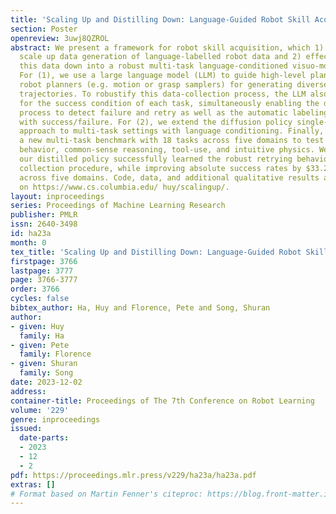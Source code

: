 ```yaml
---
title: 'Scaling Up and Distilling Down: Language-Guided Robot Skill Acquisition'
section: Poster
openreview: 3uwj8QZROL
abstract: We present a framework for robot skill acquisition, which 1) efficiently
  scale up data generation of language-labelled robot data and 2) effectively distills
  this data down into a robust multi-task language-conditioned visuo-motor policy.
  For (1), we use a large language model (LLM) to guide high-level planning, and sampling-based
  robot planners (e.g. motion or grasp samplers) for generating diverse and rich manipulation
  trajectories. To robustify this data-collection process, the LLM also infers a code-snippet
  for the success condition of each task, simultaneously enabling the data-collection
  process to detect failure and retry as well as the automatic labeling of trajectories
  with success/failure. For (2), we extend the diffusion policy single-task behavior-cloning
  approach to multi-task settings with language conditioning. Finally, we propose
  a new multi-task benchmark with 18 tasks across five domains to test long-horizon
  behavior, common-sense reasoning, tool-use, and intuitive physics. We find that
  our distilled policy successfully learned the robust retrying behavior in its data
  collection procedure, while improving absolute success rates by $33.2%$ on average
  across five domains. Code, data, and additional qualitative results are available
  on https://www.cs.columbia.edu/ huy/scalingup/.
layout: inproceedings
series: Proceedings of Machine Learning Research
publisher: PMLR
issn: 2640-3498
id: ha23a
month: 0
tex_title: 'Scaling Up and Distilling Down: Language-Guided Robot Skill Acquisition'
firstpage: 3766
lastpage: 3777
page: 3766-3777
order: 3766
cycles: false
bibtex_author: Ha, Huy and Florence, Pete and Song, Shuran
author:
- given: Huy
  family: Ha
- given: Pete
  family: Florence
- given: Shuran
  family: Song
date: 2023-12-02
address:
container-title: Proceedings of The 7th Conference on Robot Learning
volume: '229'
genre: inproceedings
issued:
  date-parts:
  - 2023
  - 12
  - 2
pdf: https://proceedings.mlr.press/v229/ha23a/ha23a.pdf
extras: []
# Format based on Martin Fenner's citeproc: https://blog.front-matter.io/posts/citeproc-yaml-for-bibliographies/
---
```

